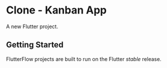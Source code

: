 # Clone - Kanban App

A new Flutter project.

## Getting Started

FlutterFlow projects are built to run on the Flutter _stable_ release.
